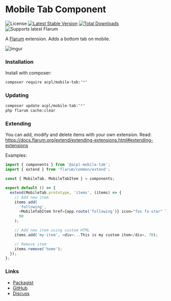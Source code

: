 # Mobile Tab Component

![License](https://img.shields.io/badge/license-MIT-blue.svg) [![Latest Stable Version](https://img.shields.io/packagist/v/acpl/mobile-tab.svg)](https://packagist.org/packages/acpl/mobile-tab) [![Total Downloads](https://img.shields.io/packagist/dt/acpl/mobile-tab.svg)](https://packagist.org/packages/acpl/mobile-tab) ![Supports latest Flarum](https://flarum-badge-api.davwheat.dev/v1/compat-latest/acpl/mobile-tab)

A [Flarum](https://flarum.org) extension. Adds a bottom tab on mobile.

![Imgur](https://i.imgur.com/QGrWQyP.png)

### Installation

Install with composer:

```sh
composer require acpl/mobile-tab:"*"
```

### Updating

```sh
composer update acpl/mobile-tab:"*"
php flarum cache:clear
```

### Extending
You can add, modify and delete items with your own extension.
Read: https://docs.flarum.org/extend/extending-extensions.html#extending-extensions

Examples:
```js
import { components } from '@acpl-mobile-tab';
import { extend } from 'flarum/common/extend';

const { MobileTab, MobileTabItem } = components;

export default () => {
  extend(MobileTab.prototype, 'items', (items) => {
    // Add new item
    items.add(
      'following',
      <MobileTabItem href={app.route('following')} icon="fas fa-star" label={app.translator.trans('my-ext.forum.my-item')} />,
      90
    );

    // Add new item using custom HTML
    items.add('my-item', <div>...This is my custom item</div>, 70);

    // Remove item
    items.remove('home');
  });
};


```

### Links

- [Packagist](https://packagist.org/packages/acpl/mobile-tab)
- [GitHub](https://github.com/android-com-pl/mobile-tab)
- [Discuss](https://discuss.flarum.org/d/28216-mobile-tab)
